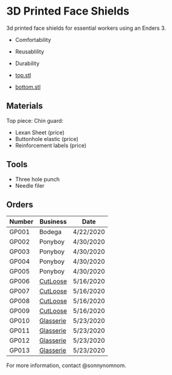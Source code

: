 # 3D Printed Face Shields

3d printed face shields for essential workers using an Enders 3.

- Comfortability 
- Reusablility
- Durability

- [top.stl](https://github.com/sonnynomnom/diy-face-shields/blob/master/top.stl)
- [bottom.stl](https://github.com/sonnynomnom/diy-face-shields/blob/master/bottom.stl)

## Materials

Top piece:
Chin guard:

- Lexan Sheet (price)
- Buttonhole elastic (price)
- Reinforcement labels (price)

## Tools

- Three hole punch
- Needle filer

## Orders

| Number | Business | Date |
| --- | --- | --- |
| GP001 | Bodega | 4/22/2020 |
| GP002 | Ponyboy | 4/30/2020 |
| GP003 | Ponyboy | 4/30/2020 |
| GP004 | Ponyboy | 4/30/2020 |
| GP005 | Ponyboy | 4/30/2020 |
| GP006 | [CutLoose](https://www.instagram.com/cutloosebk/) | 5/16/2020 |
| GP007 | [CutLoose](https://www.instagram.com/cutloosebk/) | 5/16/2020 |
| GP008 | [CutLoose](https://www.instagram.com/cutloosebk/) | 5/16/2020 |
| GP009 | [CutLoose](https://www.instagram.com/cutloosebk/) | 5/16/2020 |
| GP010 | [Glasserie](https://www.instagram.com/glasserienyc/) | 5/23/2020 |
| GP011 | [Glasserie](https://www.instagram.com/glasserienyc/) | 5/23/2020 |
| GP012 | [Glasserie](https://www.instagram.com/glasserienyc/) | 5/23/2020 |
| GP013 | [Glasserie](https://www.instagram.com/glasserienyc/) | 5/23/2020 |

For more information, contact @sonnynomnom.
